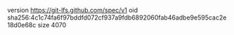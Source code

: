 version https://git-lfs.github.com/spec/v1
oid sha256:4c1c74fa6f97bddfd072cf937a9fdb6892060fab46adbe9e595cac2e18d0e68c
size 4070
